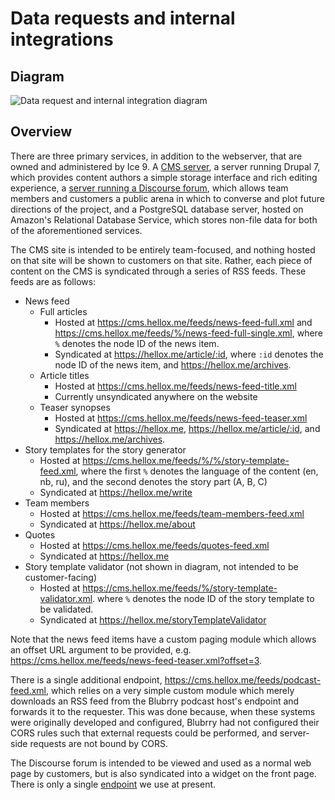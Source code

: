 # Data requests and internal integrations

## Diagram

![Data request and internal integration diagram](https://s3.eu-central-1.amazonaws.com/hellox/images/data-requests-and-internal-integrations.svg)

## Overview

There are three primary services, in addition to the webserver, that are owned and administered by Ice 9. A [CMS server](cms.hellox.me), a server running Drupal 7, which provides content authors a simple storage interface and rich editing experience, a [server running a Discourse forum](forum.hellox.me), which allows team members and customers a public arena in which to converse and plot future directions of the project, and a PostgreSQL database server, hosted on Amazon's Relational Database Service, which stores non-file data for both of the aforementioned services.

The CMS site is intended to be entirely team-focused, and nothing hosted on that site will be shown to customers on that site. Rather, each piece of content on the CMS is syndicated through a series of RSS feeds. These feeds are as follows:

* News feed
    * Full articles
        * Hosted at https://cms.hellox.me/feeds/news-feed-full.xml and https://cms.hellox.me/feeds/%/news-feed-full-single.xml, where `%` denotes the node ID of the news item.
        * Syndicated at https://hellox.me/article/:id, where `:id` denotes the node ID of the news item, and https://hellox.me/archives.
    * Article titles
        * Hosted at https://cms.hellox.me/feeds/news-feed-title.xml
        * Currently unsyndicated anywhere on the website
    * Teaser synopses
        * Hosted at https://cms.hellox.me/feeds/news-feed-teaser.xml
        * Syndicated at https://hellox.me, https://hellox.me/article/:id, and https://hellox.me/archives.
* Story templates for the story generator
    * Hosted at https://cms.hellox.me/feeds/%/%/story-template-feed.xml, where the first `%` denotes the language of the content (en, nb, ru), and the second denotes the story part (A, B, C)
    * Syndicated at https://hellox.me/write
* Team members
    * Hosted at https://cms.hellox.me/feeds/team-members-feed.xml
    * Syndicated at https://hellox.me/about
* Quotes
    * Hosted at https://cms.hellox.me/feeds/quotes-feed.xml
    * Syndicated at https://hellox.me
* Story template validator (not shown in diagram, not intended to be customer-facing)
    * Hosted at https://cms.hellox.me/feeds/%/story-template-validator.xml. where `%` denotes the node ID of the story template to be validated.
    * Syndicated at https://hellox.me/storyTemplateValidator

Note that the news feed items have a custom paging module which allows an offset URL argument to be provided, e.g. https://cms.hellox.me/feeds/news-feed-teaser.xml?offset=3.

There is a single additional endpoint, https://cms.hellox.me/feeds/podcast-feed.xml, which relies on a very simple custom module which merely downloads an RSS feed from the Blubrry podcast host's endpoint and forwards it to the requester. This was done because, when these systems were originally developed and configured, Blubrry had not configured their CORS rules such that external requests could be performed, and server-side requests are not bound by CORS.

The Discourse forum is intended to be viewed and used as a normal web page by customers, but is also syndicated into a widget on the front page. There is only a single [endpoint](https://forum.hellox.me/latest.rss) we use at present.